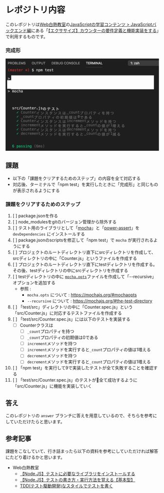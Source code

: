 # レポジトリ内容

このレポジトリは[Web白熱教室](https://tsuyopon.xyz/)の[JavaScriptの学習コンテンツ > JavaScriptバックエンド編](https://tsuyopon.xyz/learning-contents/web-dev/javascript/backend/)にある「[【エクササイズ】カウンターの要件定義と機能実装をする](https://tsuyopon.xyz/learning-contents/web-dev/javascript/backend/js-excercise-for-backend-3/)」で利用するものです。


### 完成形

![完成形](./images/assignment.png)

## 課題

- 以下の「課題をクリアするためのステップ」の内容を全て対応する
- 対応後、ターミナルで「npm test」を実行したときに「完成形」と同じものが表示されるようにする

### 課題をクリアするためのステップ

1. [ ] package.jsonを作る
2. [ ] node_modulesをgitのバージョン管理から除外する
3. [ ] テスト用のライブラリとして「[mocha](https://mochajs.org/)」と「[power-assert](https://github.com/power-assert-js/power-assert)」を `devDependencies` にインストールする
4. [ ] package.jsonのscriptsを修正して「npm test」で `mocha` が実行されるようにする
5. [ ] プロジェクトのルートディレクトリ直下にsrcディレクトリを作成して、srcディレクトリの中に「Counter.js」というファイルを作成する
6. [ ]  プロジェクトのルートディレクトリ直下にtestディレクトリを作成する。その後、testディレクトリの中にsrcディレクトリを作成する
7. [ ] testディレクトリの中に [`mocha.opts`](https://mochajs.org/#mochaopts)ファイルを作成して「--recursive」オプションを追加する
    - 参照 :
        - `mocha.opts` について : https://mochajs.org/#mochaopts
        - `--recursive` について : https://mochajs.org/#the-test-directory
8. [ ] 「test/src」ディレクトリの中に「Counter.spec.js」という「src/Counter.js」に対応するテストファイルを作成する
9. [ ] 「test/src/Counter.spec.js」には以下のテストを実装する
    - [ ] Counterクラスは
        - [ ] `_count`プロパティを持つ
        - [ ] `_count`プロパティの初期値は0である
        - [ ] `increment`メソッドを持つ
        - [ ] `increment`メソッドを実行すると`_count`プロパティの値は1増える
        - [ ] `decrement`メソッドを持つ
        - [ ] `decrement`メソッドを実行すると`_count`プロパティの値は1増える
10. [ ] 「npm test」を実行して9で実装したテストが全て失敗することを確認する
11. [ ] 「test/src/Counter.spec.js」のテストが全て成功するように「src/Counter.js」に機能を実装していく


## 答え

このレポジトリの `answer` ブランチに答えを用意しているので、そちらを参考にしていただけたらと思います。

## 参考記事

課題をこなしていて、行き詰まったら以下の資料を参考にしていただければ解答にたどり着けるかと思います。


- Web白熱教室
    - [【Node.JS】テストに必要なライブラリをインストールする](https://tsuyopon.xyz/learning-contents/web-dev/javascript/backend/install-test-libraries-with-npm/)
    - [【Node.JS】テストの書き方・実行方法を覚える【基本型】](https://tsuyopon.xyz/learning-contents/web-dev/javascript/backend/how-to-write-test-code-for-mocha/)
    - [TDD(テスト駆動開発)なスタイルでテストを書く](https://tsuyopon.xyz/learning-contents/web-dev/javascript/backend/write-test-code-in-tdd/)